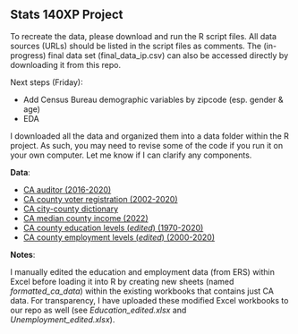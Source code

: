 ## Stats 140XP Project

To recreate the data, please download and run the R script files. All data sources (URLs) should be listed in the script files as comments. The (in-progress) final data set (final_data_ip.csv) can also be accessed directly by downloading it from this repo.

Next steps (Friday): 
- Add Census Bureau demographic variables by zipcode (esp. gender & age)
- EDA

I downloaded all the data and organized them into a data folder within the R project. As such, you may need to revise some of the code if you run it on your own computer. Let me know if I can clarify any components.

**Data**:
- [CA auditor (2016-2020)](https://www.auditor.ca.gov/local_high_risk/dashboard-csa) 
- [CA county voter registration (2002-2020)](https://www.sos.ca.gov/elections/voter-registration/voter-registration-statistics) 
- [CA city-county dictionary](https://bythenumbers.sco.ca.gov/Raw-Data/Cities-Raw-Data-for-Fiscal-Years-2020-21/kyrq-f99p)
- [CA median county income (2022)](https://data.ca.gov/dataset/income-limits-by-county)
- [CA county education levels (*edited*) (1970-2020)](https://www.ers.usda.gov/data-products/county-level-data-sets/county-level-data-sets-download-data/)
- [CA county employment levels (*edited*) (2000-2020)](https://www.ers.usda.gov/data-products/county-level-data-sets/county-level-data-sets-download-data/)

**Notes**:

I manually edited the education and employment data (from ERS) within Excel before loading it into R by creating new sheets (named *formatted_ca_data*) within the existing workbooks that contains just CA data. For transparency, I have uploaded these modified Excel workbooks to our repo as well (see *Education_edited.xlsx* and *Unemployment_edited.xlsx*).
